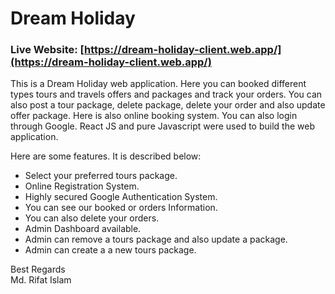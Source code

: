 # Dream Holiday

### Live Website: [https://dream-holiday-client.web.app/](https://dream-holiday-client.web.app/)

This is a Dream Holiday web application. Here you can booked different types tours and travels offers and packages and track your orders. You can also post a tour package, delete package, delete your order and also update offer package. Here is also online booking system. You can also login through Google. React JS and pure Javascript were used to build the web application.

Here are some features. It is described below:

* Select your preferred tours package.
* Online Registration System.
* Highly secured Google Authentication System.
* You can see our booked or orders Information.
* You can also delete your orders.
* Admin Dashboard available.
* Admin can remove a tours package and also update a package.
* Admin can create a a new tours package.

Best Regards \
Md. Rifat Islam
 